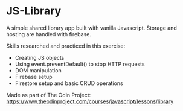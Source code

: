 # JS-Library

A simple shared library app built with vanilla Javascript. Storage and hosting are handled with firebase.

Skills researched and practiced in this exercise: 
- Creating JS objects
- Using event.preventDefault() to stop HTTP requests
- DOM manipulation
- Firebase setup
- Firestore setup and basic CRUD operations

Made as part of The Odin Project: https://www.theodinproject.com/courses/javascript/lessons/library
